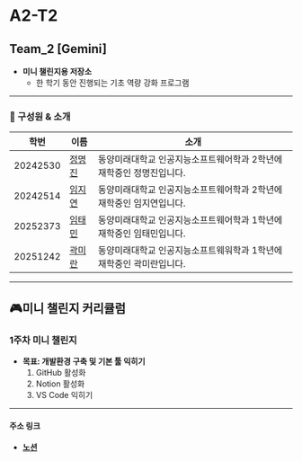# A2-T2

## Team_2 [Gemini]
- **미니 챌린지용 저장소**
  - 한 학기 동안 진행되는 기초 역량 강화 프로그램

---
### 👤 구성원 & 소개
|학번|이름|소개|
|--|--|--|
|20242530|[정명진](https://github.com/wamong)|동양미래대학교 인공지능소프트웨어학과 2학년에 재학중인 정명진입니다.|
|20242514|[임지연](https://github.com/zziziz)|동양미래대학교 인공지능소프트웨어학과 2학년에 재학중인 임지연입니다.|
|20252373|[임태민](https://github.com/itm22)|동양미래대학교 인공지능소프트웨어학과 1학년에 재학중인 임태민입니다.|
|20251242|[곽미란](https://github.com/miran060)|동양미래대학교 인공지능소프트웨워학과 1학년에 재학중인 곽미란입니다.|
---

## 🎮미니 챌린지 커리큘럼

### 1주차 미니 챌린지
- **목표: 개발환경 구축 및 기본 툴 익히기**
  1. GitHub 활성화
  2. Notion 활성화
  3. VS Code 익히기

 ---
 
#### 주소 링크
- **[노션](https://www.notion.so/a-two/2-1b902443404680d5a09ce49257626234)**
